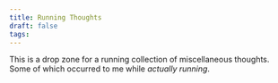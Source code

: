 ```yaml
---
title: Running Thoughts
draft: false
tags:
---
```

This is a drop zone for a running collection of miscellaneous thoughts. Some of which occurred to me while *actually running*.